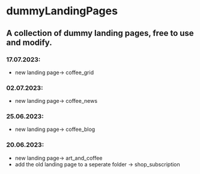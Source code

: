# dummyLandingPages
## A collection of dummy landing pages, free to use and modify.
### 17.07.2023:
- new landing page-> coffee_grid
### 02.07.2023:
- new landing page-> coffee_news 
### 25.06.2023:
- new landing page-> coffee_blog
### 20.06.2023:
- new landing page-> art_and_coffee
- add the old landing page to a seperate folder -> shop_subscription
